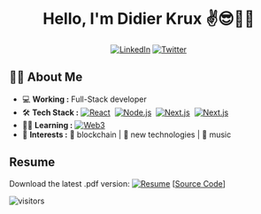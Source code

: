 <h1 align="center"> Hello, I'm Didier Krux ✌️😎👾🎵 </h1>

<div align="center"> 
  <a href="https://www.linkedin.com/in/didierkrux/"><img alt="LinkedIn" src="https://img.shields.io/badge/-Didier_Krux-blue?logo=Linkedin&logoColor=white&link=https://www.linkedin.com/in/didierkrux/"></a>
  <a href="https://twitter.com/intent/follow?screen_name=didierkrux"><img alt="Twitter" src="https://img.shields.io/twitter/url?label=Didier%20Krux&style=social&url=https://twitter.com/didierkrux"></a>
</div>

## 👨‍💻 About Me

-  💻 **Working :** Full-Stack developer
- 🛠 **Tech Stack :** <a href="https://reactjs.org/"><img alt="React" src="https://img.shields.io/badge/-React-61DAFB?logo=react&logoColor=222"></a>&nbsp;
<a href="https://nodejs.org/en/"><img alt="Node.js" src="https://img.shields.io/badge/-Node.js-339933?logo=node.js&logoColor=white"></a>&nbsp;
<a href="https://nextjs.org/docs"><img alt="Next.js" src="https://img.shields.io/badge/-Next.js-000000?logo=nextdotjs&logoColor=white"></a>&nbsp;
<a href="https://chakra-ui.com/docs/getting-started"><img alt="Next.js" src="https://img.shields.io/badge/-Chakra UI-319795?logo=chakraui&logoColor=white"></a>&nbsp;
- 👨‍🏫 **Learning :** <a href="https://ethereum.org/en/developers/docs/web2-vs-web3/"><img alt="Web3" src="https://img.shields.io/badge/-Web3-3C3C3D?logo=ethereum"></a>&nbsp;
- 🤩 **Interests :** 🔐 blockchain | 👾 new technologies | 🎵 music

## Resume

Download the latest .pdf version: <a href="https://krux.co/resume"><img alt="Resume" src="https://img.shields.io/badge/%E2%AC%87%EF%B8%8F%20Resume-krux.co/resume-blue"></a> [[Source Code](https://github.com/didierkrux/didierkrux/blob/master/resume.html "Check Source Code of the Resume")]


![visitors](https://visitor-badge.glitch.me/badge?page_id=didierkrux/didierkrux)
